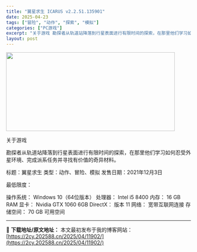 ```yaml
---
title: "翼星求生 ICARUS v2.2.51.135901"
date: 2025-04-23
tags: ["冒险", "动作", "探索", "模拟"]
categories: ["PC游戏"]
excerpt: "关于游戏 勘探者从轨道站降落到行星表面进行有限时间的探索，在那里他们学习如何忍受外星环境、完成派系任务并寻找有价值的奇异材料。 标题：翼星求生 类型：动作、冒险、模拟 发售日期：2021年12月3日 最低限度： 操作系统： Windows 10（64位版本） 处理器： Intel i5 8400 内&hellip;"
layout: post
---
```


<img class="aligncenter size-full wp-image-11898" src="https://2cy.202588.cn/wp-content/uploads/2025/04/2025042310380150.webp" alt="" width="460" height="215" />

关于游戏

勘探者从轨道站降落到行星表面进行有限时间的探索，在那里他们学习如何忍受外星环境、完成派系任务并寻找有价值的奇异材料。

标题：翼星求生
类型：动作、冒险、模拟
发售日期：2021年12月3日

最低限度：

操作系统： Windows 10（64位版本）
处理器： Intel i5 8400
内存： 16 GB RAM
显卡： Nvidia GTX 1060 6GB
DirectX： 版本 11
网络： 宽带互联网连接
存储空间： 70 GB 可用空间

---
📖 **下载地址/原文地址：** 本文最初发布于我的博客网站：[https://2cy.202588.cn/2025/04/11902/](https://2cy.202588.cn/2025/04/11902/)
